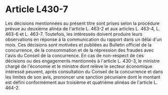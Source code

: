 # Article L430-7

Les décisions mentionnées au présent titre sont prises selon la procédure prévue au deuxième alinéa de l'article L. 463-2 et aux articles L. 463-4, L. 463-6 et L. 463-7. Toutefois, les intéressés doivent produire leurs observations en réponse à la communication du rapport dans un délai d'un mois.   Ces décisions sont motivées et publiées au Bulletin officiel de la concurrence, de la consommation et de la répression des fraudes avec l'avis du Conseil de la concurrence.   En cas de non-respect de ces décisions ou des engagements mentionnés à l'article L. 430-3, le ministre chargé de l'économie et le ministre dont relève le secteur économique intéressé peuvent, après consultation du Conseil de la concurrence et dans les limites de son avis, prononcer une sanction pécuniaire dont le montant est défini conformément aux troisième et quatrième alinéas de l'article L. 464-2.